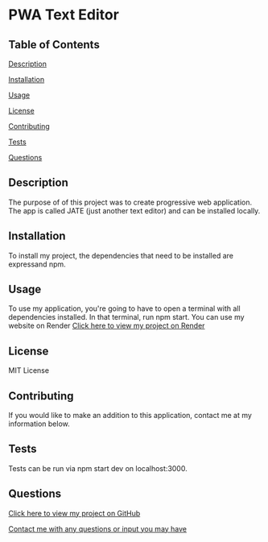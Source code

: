 # PWA Text Editor

## Table of Contents

[Description](#description)

[Installation](#installation)

[Usage](#usage)

[License](#license)

[Contributing](#contributing)

[Tests](#tests)

[Questions](#questions)

## Description

The purpose of of this project was to create progressive web application. The app is called JATE (just another text editor) and can be installed locally.

## Installation

To install my project, the dependencies that need to be installed are expressand npm.

## Usage

To use my application, you're going to have to open a terminal with all dependencies installed. In that terminal, run npm start.
You can use my website on Render [Click here to view my project on Render](https://github.com/mndanh/text-editor)

## License

MIT License

## Contributing

If you would like to make an addition to this application, contact me at my information below.

## Tests

Tests can be run via npm start dev on localhost:3000.

## Questions

[Click here to view my project on GitHub](https://github.com/mndanh/text-editor)

[Contact me with any questions or input you may have](mndanh@gmail.com)